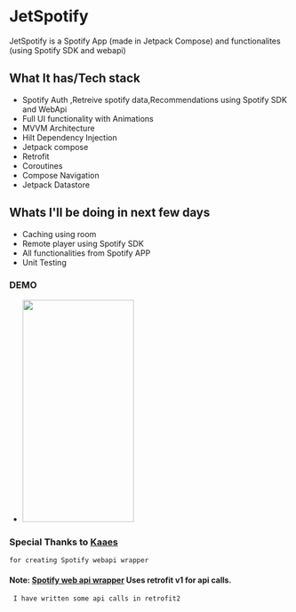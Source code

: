 # JetSpotify
JetSpotify is a Spotify App (made in Jetpack Compose) and functionalites (using Spotify SDK and webapi)


## What It has/Tech stack
* Spotify Auth ,Retreive spotify data,Recommendations using Spotify SDK and WebApi
* Full UI functionality with Animations
* MVVM Architecture
* Hilt Dependency Injection
* Jetpack compose
* Retrofit
* Coroutines
* Compose Navigation
* Jetpack Datastore


## Whats I'll be doing in next few days
* Caching using room
* Remote player using Spotify SDK
* All functionalities from Spotify APP
* Unit Testing

### DEMO
   * <img src="https://drive.google.com/uc?id=1gzlbxJS-KFUn6vIw8X66USmOgbe1goWC&export=download" width="200" height="400" />



### Special Thanks to [Kaaes](https://github.com/kaaes/spotify-web-api-android) 
    for creating Spotify webapi wrapper
    
#### Note: [Spotify web api wrapper](https://github.com/kaaes/spotify-web-api-android) Uses retrofit v1 for api calls.
     I have written some api calls in retrofit2  
